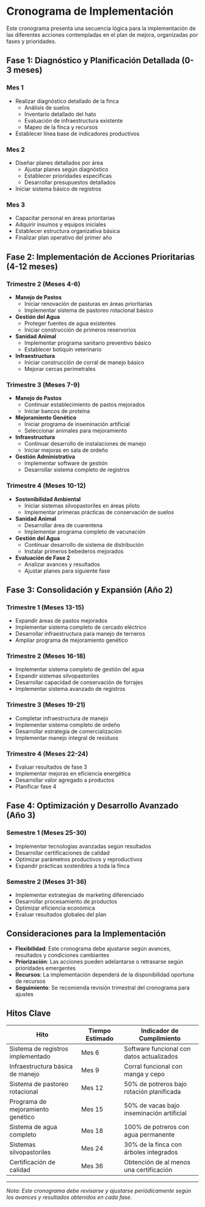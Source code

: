 # Cronograma de Implementación

Este cronograma presenta una secuencia lógica para la implementación de las diferentes acciones contempladas en el plan de mejora, organizadas por fases y prioridades.

## Fase 1: Diagnóstico y Planificación Detallada (0-3 meses)

### Mes 1
- Realizar diagnóstico detallado de la finca
  - Análisis de suelos
  - Inventario detallado del hato
  - Evaluación de infraestructura existente
  - Mapeo de la finca y recursos
- Establecer línea base de indicadores productivos

### Mes 2
- Diseñar planes detallados por área
  - Ajustar planes según diagnóstico
  - Establecer prioridades específicas
  - Desarrollar presupuestos detallados
- Iniciar sistema básico de registros

### Mes 3
- Capacitar personal en áreas prioritarias
- Adquirir insumos y equipos iniciales
- Establecer estructura organizativa básica
- Finalizar plan operativo del primer año

## Fase 2: Implementación de Acciones Prioritarias (4-12 meses)

### Trimestre 2 (Meses 4-6)
- **Manejo de Pastos**
  - Iniciar renovación de pasturas en áreas prioritarias
  - Implementar sistema de pastoreo rotacional básico
- **Gestión del Agua**
  - Proteger fuentes de agua existentes
  - Iniciar construcción de primeros reservorios
- **Sanidad Animal**
  - Implementar programa sanitario preventivo básico
  - Establecer botiquín veterinario
- **Infraestructura**
  - Iniciar construcción de corral de manejo básico
  - Mejorar cercas perimetrales

### Trimestre 3 (Meses 7-9)
- **Manejo de Pastos**
  - Continuar establecimiento de pastos mejorados
  - Iniciar bancos de proteína
- **Mejoramiento Genético**
  - Iniciar programa de inseminación artificial
  - Seleccionar animales para mejoramiento
- **Infraestructura**
  - Continuar desarrollo de instalaciones de manejo
  - Iniciar mejoras en sala de ordeño
- **Gestión Administrativa**
  - Implementar software de gestión
  - Desarrollar sistema completo de registros

### Trimestre 4 (Meses 10-12)
- **Sostenibilidad Ambiental**
  - Iniciar sistemas silvopastoriles en áreas piloto
  - Implementar primeras prácticas de conservación de suelos
- **Sanidad Animal**
  - Desarrollar área de cuarentena
  - Implementar programa completo de vacunación
- **Gestión del Agua**
  - Continuar desarrollo de sistema de distribución
  - Instalar primeros bebederos mejorados
- **Evaluación de Fase 2**
  - Analizar avances y resultados
  - Ajustar planes para siguiente fase

## Fase 3: Consolidación y Expansión (Año 2)

### Trimestre 1 (Meses 13-15)
- Expandir áreas de pastos mejorados
- Implementar sistema completo de cercado eléctrico
- Desarrollar infraestructura para manejo de terneros
- Ampliar programa de mejoramiento genético

### Trimestre 2 (Meses 16-18)
- Implementar sistema completo de gestión del agua
- Expandir sistemas silvopastoriles
- Desarrollar capacidad de conservación de forrajes
- Implementar sistema avanzado de registros

### Trimestre 3 (Meses 19-21)
- Completar infraestructura de manejo
- Implementar sistema completo de ordeño
- Desarrollar estrategia de comercialización
- Implementar manejo integral de residuos

### Trimestre 4 (Meses 22-24)
- Evaluar resultados de fase 3
- Implementar mejoras en eficiencia energética
- Desarrollar valor agregado a productos
- Planificar fase 4

## Fase 4: Optimización y Desarrollo Avanzado (Año 3)

### Semestre 1 (Meses 25-30)
- Implementar tecnologías avanzadas según resultados
- Desarrollar certificaciones de calidad
- Optimizar parámetros productivos y reproductivos
- Expandir prácticas sostenibles a toda la finca

### Semestre 2 (Meses 31-36)
- Implementar estrategias de marketing diferenciado
- Desarrollar procesamiento de productos
- Optimizar eficiencia económica
- Evaluar resultados globales del plan

## Consideraciones para la Implementación

- **Flexibilidad**: Este cronograma debe ajustarse según avances, resultados y condiciones cambiantes
- **Priorización**: Las acciones pueden adelantarse o retrasarse según prioridades emergentes
- **Recursos**: La implementación dependerá de la disponibilidad oportuna de recursos
- **Seguimiento**: Se recomienda revisión trimestral del cronograma para ajustes

## Hitos Clave

| Hito | Tiempo Estimado | Indicador de Cumplimiento |
|------|-----------------|---------------------------|
| Sistema de registros implementado | Mes 6 | Software funcional con datos actualizados |
| Infraestructura básica de manejo | Mes 9 | Corral funcional con manga y cepo |
| Sistema de pastoreo rotacional | Mes 12 | 50% de potreros bajo rotación planificada |
| Programa de mejoramiento genético | Mes 15 | 50% de vacas bajo inseminación artificial |
| Sistema de agua completo | Mes 18 | 100% de potreros con agua permanente |
| Sistemas silvopastoriles | Mes 24 | 30% de la finca con árboles integrados |
| Certificación de calidad | Mes 36 | Obtención de al menos una certificación |

---

*Nota: Este cronograma debe revisarse y ajustarse periódicamente según los avances y resultados obtenidos en cada fase.*
